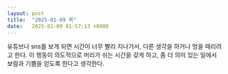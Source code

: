 ```yaml
---
layout: post
title:  "2025-01-09 목"
date:   2025-01-09 01:57:13 +0900
---
```


유튜브나 sns를 보게 되면 시간이 너무 빨리 지나가서, 다른 생각을 하거나 멍을 때리려고 한다.
이 행동이 의도적으로 머리가 쉬는 시간을 갖게 하고, 좀 더 의미 있는 일에서 보람과 기쁨을 얻도록 한다고 생각한다.